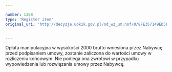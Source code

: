 ```yaml
---

number: 1388
type: 'Register item'
original_uri: 'http://decyzje.uokik.gov.pl/nd_wz_um.nsf/0/8FE357149ED5FED8C12574470044ECCD?OpenDocument'


---
```


Opłata manipulacyjna w wysokości 2000 brutto wniesiona przez Nabywcę przed podpisaniem umowy, zostanie zaliczona do wartości umowy w rozliczeniu końcowym. Nie podlega ona zwrotowi w przypadku wypowiedzenia lub rozwiązania umowy przez Nabywcę.
